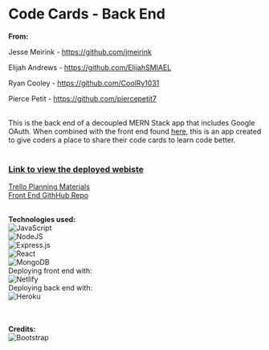 # Code Cards - Back End

**From:**

Jesse Meirink - https://github.com/jmeirink

Elijah Andrews - https://github.com/ElijahSMIAEL

Ryan Cooley - https://github.com/CoolRy1031

Pierce Petit - https://github.com/piercepetit7
</br></br>


This is the back end of a decoupled MERN Stack app that includes Google OAuth. When combined with the front end found [here](https://github.com/ElijahSMIAEL/code-cards-front-end), this is an app created to give coders a place to share their code cards to learn code better.
</br></br>

### [Link to view the deployed webiste](https://sei-code-cards.netlify.app/)
[Trello Planning Materials](https://trello.com/b/MlRIyKIb/code-cards)</br>
[Front End GithHub Repo](https://github.com/ElijahSMIAEL/code-cards-front-end)
</br></br>

__Technologies used:__
</br>
![JavaScript](https://img.shields.io/badge/javascript-%23323330.svg?style=for-the-badge&logo=javascript&logoColor=%23F7DF1E)
</br>
![NodeJS](https://img.shields.io/badge/node.js-6DA55F?style=for-the-badge&logo=node.js&logoColor=white)
</br>
![Express.js](https://img.shields.io/badge/express.js-%23404d59.svg?style=for-the-badge&logo=express&logoColor=%2361DAFB)
</br>
![React](https://img.shields.io/badge/react-%2320232a.svg?style=for-the-badge&logo=react&logoColor=%2361DAFB)
</br>
![MongoDB](https://img.shields.io/badge/MongoDB-%234ea94b.svg?style=for-the-badge&logo=mongodb&logoColor=white)
</br>
Deploying front end with:
</br>
![Netlify](https://img.shields.io/badge/netlify-%23000000.svg?style=for-the-badge&logo=netlify&logoColor=#00C7B7)
</br>
Deploying back end with:
</br>
![Heroku](https://img.shields.io/badge/heroku-%23430098.svg?style=for-the-badge&logo=heroku&logoColor=white)
</br>
</br></br>

__Credits:__</br>
![Bootstrap](https://img.shields.io/badge/bootstrap-%23563D7C.svg?style=for-the-badge&logo=bootstrap&logoColor=white)
</br>
</br></br>